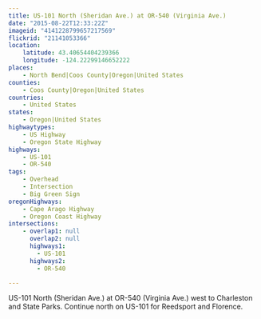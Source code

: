 ```yaml
---
title: US-101 North (Sheridan Ave.) at OR-540 (Virginia Ave.)
date: "2015-08-22T12:33:22Z"
imageid: "4141228799657217569"
flickrid: "21141053366"
location:
    latitude: 43.40654404239366
    longitude: -124.22299146652222
places:
    - North Bend|Coos County|Oregon|United States
counties:
    - Coos County|Oregon|United States
countries:
    - United States
states:
    - Oregon|United States
highwaytypes:
    - US Highway
    - Oregon State Highway
highways:
    - US-101
    - OR-540
tags:
    - Overhead
    - Intersection
    - Big Green Sign
oregonHighways:
    - Cape Arago Highway
    - Oregon Coast Highway
intersections:
    - overlap1: null
      overlap2: null
      highways1:
        - US-101
      highways2:
        - OR-540

---
```

US-101 North (Sheridan Ave.) at OR-540 (Virginia Ave.) west to Charleston and State Parks.  Continue north on US-101 for Reedsport and Florence.